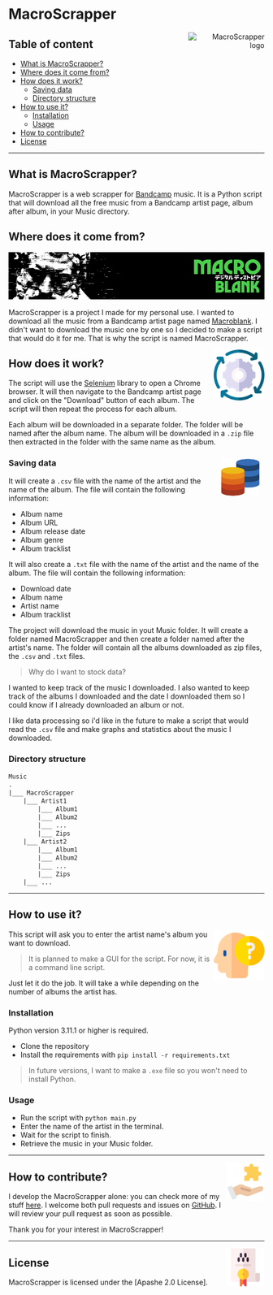 # **MacroScrapper**

<div align=right>
    <img src="./images/MacroLogo.png" alt="MacroScrapper logo" width="150" height="150" align="right" />
</div>

## **Table of content**

* [What is MacroScrapper?](#what-is-macroscrapper)
* [Where does it come from?](#where-does-it-come-from)
* [How does it work?](#how-does-it-work)
  * [Saving data](#saving-data)
  * [Directory structure](#directory-structure)
* [How to use it?](#how-to-use-it)
  * [Installation](#installation)
  * [Usage](#usage)
* [How to contribute?](#how-to-contribute)
* [License](#license)

---

## **What is MacroScrapper?**

MacroScrapper is a web scrapper for [Bandcamp](https://bandcamp.com) music. It is a Python script that will download all the free music from a Bandcamp artist page, album after album, in your Music directory.

## **Where does it come from?**

![Macroblank Bandcamp banner](./images/macro-banner.png)

MacroScrapper is a project I made for my personal use. I wanted to download all the music from a Bandcamp artist page named [Macroblank](https://macroblank.bandcamp.com/). I didn't want to download the music one by one so I decided to make a script that would do it for me.
That is why the script is named MacroScrapper.

<img src='./images/fonctionnement.png' width=100 align=right>

## **How does it work?**

The script will use the [Selenium](https://www.selenium.dev/) library to open a Chrome browser. It will then navigate to the Bandcamp artist page and click on the "Download" button of each album. The script will then repeat the process for each album.

Each album will be downloaded in a separate folder. The folder will be named after the album name. The album will be downloaded in a ``.zip`` file then extracted in the folder with the same name as the album.

<img src='./images/bases-de-donnees.png' width=75 align=right style="margin:1vw;">

### **Saving data**

It will create a ``.csv`` file with the name of the artist and the name of the album. The file will contain the following information:

* Album name
* Album URL
* Album release date
* Album genre
* Album tracklist

It will also create a ``.txt`` file with the name of the artist and the name of the album. The file will contain the following information:

* Download date
* Album name
* Artist name
* Album tracklist

The project will download the music in yout Music folder. It will create a folder named MacroScrapper and then create a folder named after the artist's name. The folder will contain all the albums downloaded as zip files, the ``.csv`` and ``.txt`` files.

> Why do I want to stock data?

I wanted to keep track of the music I downloaded. I also wanted to keep track of the albums I downloaded and the date I downloaded them so I could know if I already downloaded an album or not.

I like data processing so i'd like in the future to make a script that would read the ``.csv`` file and make graphs and statistics about the music I downloaded.

### **Directory structure**

```shell
Music   
.
|___ MacroScrapper
    |___ Artist1
        |___ Album1
        |___ Album2
        |___ ...
        |___ Zips
    |___ Artist2
        |___ Album1
        |___ Album2
        |___ ...
        |___ Zips
    |___ ...
```

---

## **How to use it?**

<img src='./images/probleme.png' width=100 align=right>

This script will ask you to enter the artist name's album you want to download.
> It is planned to make a GUI for the script. For now, it is a command line script.

Just let it do the job. It will take a while depending on the number of albums the artist has.

### **Installation**

Python version 3.11.1 or higher is required.

* Clone the repository
* Install the requirements with ``pip install -r requirements.txt``

> In future versions, I want to make a ``.exe`` file so you won't need to install Python.

### **Usage**

* Run the script with `python main.py`
* Enter the name of the artist in the terminal.
* Wait for the script to finish.
* Retrieve the music in your Music folder.

---

<img src='./images/resolution-de-probleme.png' width=75 align=right>

## **How to contribute?**

I develop the MacroScrapper alone: you can check more of my stuff [here](https://github.com/LOISGALLAUD). I welcome both pull requests and issues on [GitHub](https://github.com/LOISGALLAUD/MacroScrapper). I will review your pull request as soon as possible.

Thank you for your interest in MacroScrapper!

---

<img src='./images/licence.png' width=75 align=right>

## **License**

MacroScrapper is licensed under the [Apashe 2.0 License].
